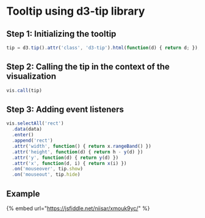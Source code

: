 # Tooltip using d3-tip library

## Step 1: Initializing the tooltip

```javascript
tip = d3.tip().attr('class', 'd3-tip').html(function(d) { return d; });
```

## Step 2: Calling the tip in the context of the visualization

```javascript
vis.call(tip)
```

## Step 3: Adding event listeners

```javascript
vis.selectAll('rect')
  .data(data)
  .enter()
  .append('rect')
  .attr('width', function() { return x.rangeBand() })
  .attr('height', function(d) { return h - y(d) })
  .attr('y', function(d) { return y(d) })
  .attr('x', function(d, i) { return x(i) })
  .on('mouseover', tip.show)
  .on('mouseout', tip.hide)
```

## Example

{% embed url="https://jsfiddle.net/niisar/xmouk9yc/" %}





